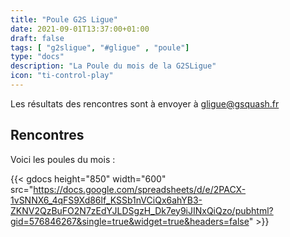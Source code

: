 ```yaml
---
title: "Poule G2S Ligue"
date: 2021-09-01T13:37:00+01:00
draft: false
tags: [ "g2sligue", "#gligue" , "poule"]
type: "docs"
description: "La Poule du mois de la G2SLigue"
icon: "ti-control-play"
---
```


Les résultats des rencontres sont à envoyer à [gligue@gsquash.fr](mailto:gligue@gsquash.fr?subject=%5BGLIGUE%5D%20-%20R%C3%A9sultat%20rencontre")

## Rencontres

Voici les poules du mois :

{{< gdocs  height="850"  width="600" src="https://docs.google.com/spreadsheets/d/e/2PACX-1vSNNX6_4qFS9Xd86lf_KSSb1nVCiQx6ahYB3-ZKNV2QzBuFO2N7zEdYJLDSgzH_Dk7ey9iJINxQiQzo/pubhtml?gid=576846267&single=true&widget=true&headers=false" >}}

